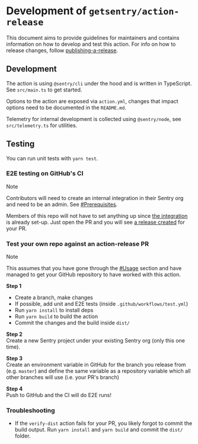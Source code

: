 # Development of `getsentry/action-release`

This document aims to provide guidelines for maintainers and contains information on how to develop and test this action.
For info on how to release changes, follow [publishing-a-release](publishing-a-release.md).

## Development

The action is using `@sentry/cli` under the hood and is written in TypeScript. See `src/main.ts` to get started.

Options to the action are exposed via `action.yml`, changes that impact options need to be documented in the `README.md`.

Telemetry for internal development is collected using `@sentry/node`, see `src/telemetry.ts` for utilities.

## Testing

You can run unit tests with `yarn test`.

### E2E testing on GitHub's CI

> [!NOTE]  
> Contributors will need to create an internal integration in their Sentry org and need to be an admin.
> See [#Prerequisites](../README.md#prerequisites).

Members of this repo will not have to set anything up since [the integration](https://sentry-ecosystem.sentry.io/settings/developer-settings/end-to-end-action-release-integration-416eb2/) is already set-up. Just open the PR and you will see [a release created](https://sentry-ecosystem.sentry.io/releases/?project=4505075304693760) for your PR.

### Test your own repo against an action-release PR

> [!NOTE]
> This assumes that you have gone through the [#Usage](../README.md#usage) section and have managed to get your GitHub repository to have worked with this action.

**Step 1**

- Create a branch, make changes
- If possible, add unit and E2E tests (inside `.github/workflows/test.yml`)
- Run `yarn install` to install deps
- Run `yarn build` to build the action
- Commit the changes and the build inside `dist/`

**Step 2**  
Create a new Sentry project under your existing Sentry org (only this one time).

**Step 3**  
Create an environment variable in GitHub for the branch you release from (e.g. `master`) and define the same variable as a repository variable which all other branches will use (i.e. your PR's branch)

**Step 4**  
Push to GitHub and the CI will do E2E runs!

### Troubleshooting

- If the `verify-dist` action fails for your PR, you likely forgot to commit the build output.
  Run `yarn install` and `yarn build` and commit the `dist/` folder.
